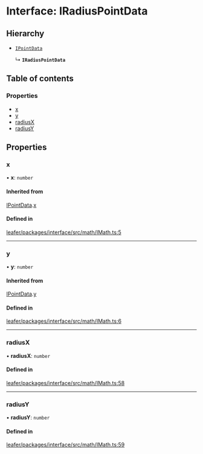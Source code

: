 # Interface: IRadiusPointData

## Hierarchy

- [`IPointData`](IPointData.md)

  ↳ **`IRadiusPointData`**

## Table of contents

### Properties

- [x](IRadiusPointData.md#x)
- [y](IRadiusPointData.md#y)
- [radiusX](IRadiusPointData.md#radiusx)
- [radiusY](IRadiusPointData.md#radiusy)

## Properties

### x

• **x**: `number`

#### Inherited from

[IPointData](IPointData.md).[x](IPointData.md#x)

#### Defined in

[leafer/packages/interface/src/math/IMath.ts:5](https://github.com/leaferjs/leafer/blob/0c6b9de/packages/interface/src/math/IMath.ts#L5)

___

### y

• **y**: `number`

#### Inherited from

[IPointData](IPointData.md).[y](IPointData.md#y)

#### Defined in

[leafer/packages/interface/src/math/IMath.ts:6](https://github.com/leaferjs/leafer/blob/0c6b9de/packages/interface/src/math/IMath.ts#L6)

___

### radiusX

• **radiusX**: `number`

#### Defined in

[leafer/packages/interface/src/math/IMath.ts:58](https://github.com/leaferjs/leafer/blob/0c6b9de/packages/interface/src/math/IMath.ts#L58)

___

### radiusY

• **radiusY**: `number`

#### Defined in

[leafer/packages/interface/src/math/IMath.ts:59](https://github.com/leaferjs/leafer/blob/0c6b9de/packages/interface/src/math/IMath.ts#L59)
